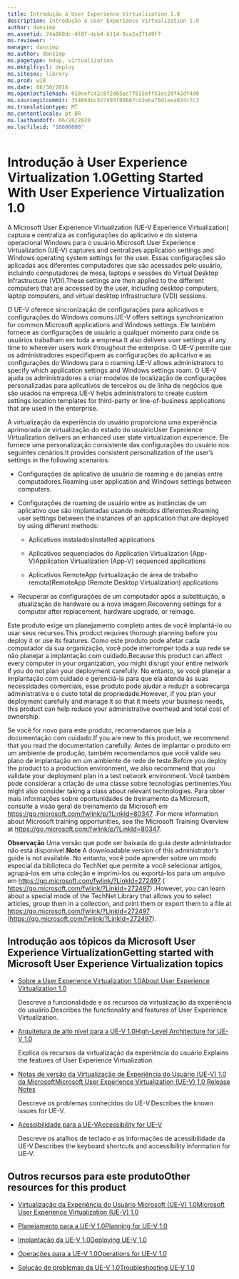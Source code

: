 ```yaml
---
title: Introdução à User Experience Virtualization 1.0
description: Introdução à User Experience Virtualization 1.0
author: dansimp
ms.assetid: 74a068dc-4f87-4cb4-b114-8ca2a37149f7
ms.reviewer: ''
manager: dansimp
ms.author: dansimp
ms.pagetype: mdop, virtualization
ms.mktglfcycl: deploy
ms.sitesec: library
ms.prod: w10
ms.date: 08/30/2016
ms.openlocfilehash: 010cefc42c8f2d65ac7f815eff51ec2df42df4d0
ms.sourcegitcommit: 354664bc527d93f80687cd2eba70d1eea024c7c3
ms.translationtype: MT
ms.contentlocale: pt-BR
ms.lasthandoff: 06/26/2020
ms.locfileid: "10800008"
---
```

# <span data-ttu-id="3eaf5-103">Introdução à User Experience Virtualization 1.0</span><span class="sxs-lookup"><span data-stu-id="3eaf5-103">Getting Started With User Experience Virtualization 1.0</span></span>


<span data-ttu-id="3eaf5-104">A Microsoft User Experience Virtualization (UE-V Experience Virtualization) captura e centraliza as configurações do aplicativo e do sistema operacional Windows para o usuário.</span><span class="sxs-lookup"><span data-stu-id="3eaf5-104">Microsoft User Experience Virtualization (UE-V) captures and centralizes application settings and Windows operating system settings for the user.</span></span> <span data-ttu-id="3eaf5-105">Essas configurações são aplicadas aos diferentes computadores que são acessados pelo usuário, incluindo computadores de mesa, laptops e sessões do Virtual Desktop Infrastructure (VDI).</span><span class="sxs-lookup"><span data-stu-id="3eaf5-105">These settings are then applied to the different computers that are accessed by the user, including desktop computers, laptop computers, and virtual desktop infrastructure (VDI) sessions.</span></span>

<span data-ttu-id="3eaf5-106">O UE-V oferece sincronização de configurações para aplicativos e configurações do Windows comuns.</span><span class="sxs-lookup"><span data-stu-id="3eaf5-106">UE-V offers settings synchronization for common Microsoft applications and Windows settings.</span></span> <span data-ttu-id="3eaf5-107">Ele também fornece as configurações de usuário a qualquer momento para onde os usuários trabalham em toda a empresa.</span><span class="sxs-lookup"><span data-stu-id="3eaf5-107">It also delivers user settings at any time to wherever users work throughout the enterprise.</span></span> <span data-ttu-id="3eaf5-108">O UE-V permite que os administradores especifiquem as configurações do aplicativo e as configurações do Windows para o roaming.</span><span class="sxs-lookup"><span data-stu-id="3eaf5-108">UE-V allows administrators to specify which application settings and Windows settings roam.</span></span> <span data-ttu-id="3eaf5-109">O UE-V ajuda os administradores a criar modelos de localização de configurações personalizadas para aplicativos de terceiros ou de linha de negócios que são usados na empresa.</span><span class="sxs-lookup"><span data-stu-id="3eaf5-109">UE-V helps administrators to create custom settings location templates for third-party or line-of-business applications that are used in the enterprise.</span></span>

<span data-ttu-id="3eaf5-110">A virtualização da experiência do usuário proporciona uma experiência aprimorada de virtualização do estado do usuário</span><span class="sxs-lookup"><span data-stu-id="3eaf5-110">User Experience Virtualization delivers an enhanced user state virtualization experience.</span></span> <span data-ttu-id="3eaf5-111">Ele fornece uma personalização consistente das configurações do usuário nos seguintes cenários:</span><span class="sxs-lookup"><span data-stu-id="3eaf5-111">It provides consistent personalization of the user’s settings in the following scenarios:</span></span>

-   <span data-ttu-id="3eaf5-112">Configurações de aplicativo de usuário de roaming e de janelas entre computadores.</span><span class="sxs-lookup"><span data-stu-id="3eaf5-112">Roaming user application and Windows settings between computers.</span></span>

-   <span data-ttu-id="3eaf5-113">Configurações de roaming de usuário entre as instâncias de um aplicativo que são implantadas usando métodos diferentes:</span><span class="sxs-lookup"><span data-stu-id="3eaf5-113">Roaming user settings between the instances of an application that are deployed by using different methods:</span></span>

    -   <span data-ttu-id="3eaf5-114">Aplicativos instalados</span><span class="sxs-lookup"><span data-stu-id="3eaf5-114">Installed applications</span></span>

    -   <span data-ttu-id="3eaf5-115">Aplicativos sequenciados do Application Virtualization (App-V)</span><span class="sxs-lookup"><span data-stu-id="3eaf5-115">Application Virtualization (App-V) sequenced applications</span></span>

    -   <span data-ttu-id="3eaf5-116">Aplicativos RemoteApp (virtualização de área de trabalho remota)</span><span class="sxs-lookup"><span data-stu-id="3eaf5-116">RemoteApp (Remote Desktop Virtualization) applications</span></span>

-   <span data-ttu-id="3eaf5-117">Recuperar as configurações de um computador após a substituição, a atualização de hardware ou a nova imagem.</span><span class="sxs-lookup"><span data-stu-id="3eaf5-117">Recovering settings for a computer after replacement, hardware upgrade, or reimage.</span></span>

<span data-ttu-id="3eaf5-118">Este produto exige um planejamento completo antes de você implantá-lo ou usar seus recursos.</span><span class="sxs-lookup"><span data-stu-id="3eaf5-118">This product requires thorough planning before you deploy it or use its features.</span></span> <span data-ttu-id="3eaf5-119">Como este produto pode afetar cada computador da sua organização, você pode interromper toda a sua rede se não planejar a implantação com cuidado.</span><span class="sxs-lookup"><span data-stu-id="3eaf5-119">Because this product can affect every computer in your organization, you might disrupt your entire network if you do not plan your deployment carefully.</span></span> <span data-ttu-id="3eaf5-120">No entanto, se você planejar a implantação com cuidado e gerenciá-la para que ela atenda às suas necessidades comerciais, esse produto pode ajudar a reduzir a sobrecarga administrativa e o custo total de propriedade.</span><span class="sxs-lookup"><span data-stu-id="3eaf5-120">However, if you plan your deployment carefully and manage it so that it meets your business needs, this product can help reduce your administrative overhead and total cost of ownership.</span></span>

<span data-ttu-id="3eaf5-121">Se você for novo para este produto, recomendamos que leia a documentação com cuidado.</span><span class="sxs-lookup"><span data-stu-id="3eaf5-121">If you are new to this product, we recommend that you read the documentation carefully.</span></span> <span data-ttu-id="3eaf5-122">Antes de implantar o produto em um ambiente de produção, também recomendamos que você valide seu plano de implantação em um ambiente de rede de teste.</span><span class="sxs-lookup"><span data-stu-id="3eaf5-122">Before you deploy the product to a production environment, we also recommend that you validate your deployment plan in a test network environment.</span></span> <span data-ttu-id="3eaf5-123">Você também pode considerar a criação de uma classe sobre tecnologias pertinentes.</span><span class="sxs-lookup"><span data-stu-id="3eaf5-123">You might also consider taking a class about relevant technologies.</span></span> <span data-ttu-id="3eaf5-124">Para obter mais informações sobre oportunidades de treinamento da Microsoft, consulte a visão geral de treinamento da Microsoft em <https://go.microsoft.com/fwlink/p/?LinkId=80347> .</span><span class="sxs-lookup"><span data-stu-id="3eaf5-124">For more information about Microsoft training opportunities, see the Microsoft Training Overview at <https://go.microsoft.com/fwlink/p/?LinkId=80347>.</span></span>

<span data-ttu-id="3eaf5-125">**Observação**  Uma versão que pode ser baixada do guia deste administrador não está disponível.</span><span class="sxs-lookup"><span data-stu-id="3eaf5-125">**Note** A downloadable version of this administrator’s guide is not available.</span></span> <span data-ttu-id="3eaf5-126">No entanto, você pode aprender sobre um modo especial da biblioteca do TechNet que permite a você selecionar artigos, agrupá-los em uma coleção e imprimi-los ou exportá-los para um arquivo em <https://go.microsoft.com/fwlink/?LinkId=272497> ( https://go.microsoft.com/fwlink/?LinkId=272497) .</span><span class="sxs-lookup"><span data-stu-id="3eaf5-126">However, you can learn about a special mode of the TechNet Library that allows you to select articles, group them in a collection, and print them or export them to a file at <https://go.microsoft.com/fwlink/?LinkId=272497> (https://go.microsoft.com/fwlink/?LinkId=272497).</span></span>

 

## <span data-ttu-id="3eaf5-127">Introdução aos tópicos da Microsoft User Experience Virtualization</span><span class="sxs-lookup"><span data-stu-id="3eaf5-127">Getting started with Microsoft User Experience Virtualization topics</span></span>


-   [<span data-ttu-id="3eaf5-128">Sobre a User Experience Virtualization 1.0</span><span class="sxs-lookup"><span data-stu-id="3eaf5-128">About User Experience Virtualization 1.0</span></span>](about-user-experience-virtualization-10.md)

    <span data-ttu-id="3eaf5-129">Descreve a funcionalidade e os recursos da virtualização da experiência do usuário.</span><span class="sxs-lookup"><span data-stu-id="3eaf5-129">Describes the functionality and features of User Experience Virtualization.</span></span>

-   [<span data-ttu-id="3eaf5-130">Arquitetura de alto nível para a UE-V 1.0</span><span class="sxs-lookup"><span data-stu-id="3eaf5-130">High-Level Architecture for UE-V 1.0</span></span>](high-level-architecture-for-ue-v-10.md)

    <span data-ttu-id="3eaf5-131">Explica os recursos da virtualização da experiência do usuário.</span><span class="sxs-lookup"><span data-stu-id="3eaf5-131">Explains the features of User Experience Virtualization.</span></span>

-   [<span data-ttu-id="3eaf5-132">Notas de versão da Virtualização de Experiência do Usuário (UE-V) 1.0 da Microsoft</span><span class="sxs-lookup"><span data-stu-id="3eaf5-132">Microsoft User Experience Virtualization (UE-V) 1.0 Release Notes</span></span>](microsoft-user-experience-virtualization--ue-v--10-release-notes.md)

    <span data-ttu-id="3eaf5-133">Descreve os problemas conhecidos do UE-V.</span><span class="sxs-lookup"><span data-stu-id="3eaf5-133">Describes the known issues for UE-V.</span></span>

-   [<span data-ttu-id="3eaf5-134">Acessibilidade para a UE-V</span><span class="sxs-lookup"><span data-stu-id="3eaf5-134">Accessibility for UE-V</span></span>](accessibility-for-ue-v.md)

    <span data-ttu-id="3eaf5-135">Descreve os atalhos de teclado e as informações de acessibilidade da UE-V.</span><span class="sxs-lookup"><span data-stu-id="3eaf5-135">Describes the keyboard shortcuts and accessibility information for UE-V.</span></span>

## <span data-ttu-id="3eaf5-136">Outros recursos para este produto</span><span class="sxs-lookup"><span data-stu-id="3eaf5-136">Other resources for this product</span></span>


-   [<span data-ttu-id="3eaf5-137">Virtualização da Experiência do Usuário Microsoft (UE-V) 1.0</span><span class="sxs-lookup"><span data-stu-id="3eaf5-137">Microsoft User Experience Virtualization (UE-V) 1.0</span></span>](index.md)

-   [<span data-ttu-id="3eaf5-138">Planejamento para a UE-V 1.0</span><span class="sxs-lookup"><span data-stu-id="3eaf5-138">Planning for UE-V 1.0</span></span>](planning-for-ue-v-10.md)

-   [<span data-ttu-id="3eaf5-139">Implantação da UE-V 1.0</span><span class="sxs-lookup"><span data-stu-id="3eaf5-139">Deploying UE-V 1.0</span></span>](deploying-ue-v-10.md)

-   [<span data-ttu-id="3eaf5-140">Operações para a UE-V 1.0</span><span class="sxs-lookup"><span data-stu-id="3eaf5-140">Operations for UE-V 1.0</span></span>](operations-for-ue-v-10.md)

-   [<span data-ttu-id="3eaf5-141">Solução de problemas da UE-V 1.0</span><span class="sxs-lookup"><span data-stu-id="3eaf5-141">Troubleshooting UE-V 1.0</span></span>](troubleshooting-ue-v-10.md)

 

 






